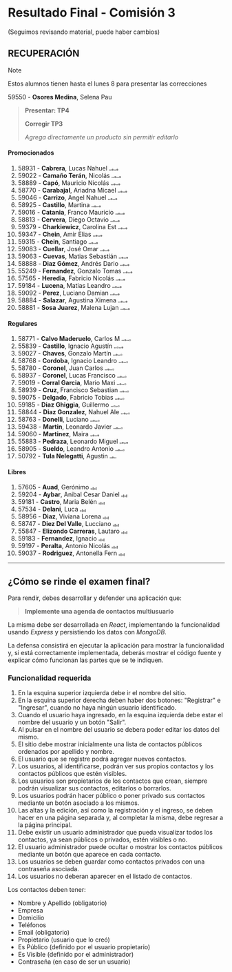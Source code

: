 # Resultado Final - Comisión 3
(Seguimos revisando material, puede haber cambios)

## RECUPERACIÓN
> [!NOTE]
> Estos alumnos tienen hasta el lunes 8 para presentar las correcciones
>
59550 - **Osores Medina**, Selena Pau           
> **Presentar: TP4**
>
> **Corregir TP3**
>
> *Agrega directamente un producto sin permitir editarlo*
>


#### Promocionados
1. 58931 - **Cabrera**, Lucas Nahuel                <span style="font-size: 3px;">🟢</span><span style="font-size: 3px;">🟢</span><span style="font-size: 5px;">🟢</span><span style="font-size: 3px;">🟢</span><span style="font-size: 3px;">🟢</span><span style="font-size: 5px;">🟢</span>
1. 59022 - **Camaño Terán**, Nicolás                <span style="font-size: 3px;">🟢</span><span style="font-size: 3px;">🟢</span><span style="font-size: 5px;">🟢</span><span style="font-size: 3px;">🟢</span><span style="font-size: 3px;">🟢</span><span style="font-size: 5px;">🟢</span>
1. 58889 - **Capó**, Mauricio Nicolás               <span style="font-size: 3px;">🟢</span><span style="font-size: 3px;">🟢</span><span style="font-size: 5px;">🟢</span><span style="font-size: 3px;">🟢</span><span style="font-size: 3px;">🟢</span><span style="font-size: 5px;">🟢</span>
1. 58770 - **Carabajal**, Ariadna Micael            <span style="font-size: 3px;">🟢</span><span style="font-size: 3px;">🟢</span><span style="font-size: 5px;">🟢</span><span style="font-size: 3px;">🟢</span><span style="font-size: 3px;">🟢</span><span style="font-size: 5px;">🟢</span>
1. 59046 - **Carrizo**, Angel Nahuel                <span style="font-size: 3px;">🟢</span><span style="font-size: 3px;">🟢</span><span style="font-size: 5px;">🟢</span><span style="font-size: 3px;">🟢</span><span style="font-size: 3px;">🟢</span><span style="font-size: 5px;">🟢</span>
1. 58925 - **Castillo**, Martina                    <span style="font-size: 3px;">🟢</span><span style="font-size: 3px;">🟢</span><span style="font-size: 5px;">🟢</span><span style="font-size: 3px;">🟢</span><span style="font-size: 3px;">🟢</span><span style="font-size: 5px;">🟢</span>
1. 59016 - **Catania**, Franco Mauricio             <span style="font-size: 3px;">🟢</span><span style="font-size: 3px;">🟢</span><span style="font-size: 5px;">🟢</span><span style="font-size: 3px;">🟢</span><span style="font-size: 3px;">🟢</span><span style="font-size: 5px;">🟢</span>
1. 58813 - **Cervera**, Diego Octavio               <span style="font-size: 3px;">🟢</span><span style="font-size: 3px;">🟢</span><span style="font-size: 5px;">🟢</span><span style="font-size: 3px;">🟢</span><span style="font-size: 3px;">🟢</span><span style="font-size: 5px;">🟢</span>
1. 59379 - **Charkiewicz**, Carolina Est            <span style="font-size: 3px;">🟢</span><span style="font-size: 3px;">🟢</span><span style="font-size: 5px;">🟢</span><span style="font-size: 3px;">🟢</span><span style="font-size: 3px;">🟢</span><span style="font-size: 5px;">🟢</span>
1. 59347 - **Chein**, Amir Elias                    <span style="font-size: 3px;">🟢</span><span style="font-size: 3px;">🟢</span><span style="font-size: 5px;">🟢</span><span style="font-size: 3px;">🟢</span><span style="font-size: 3px;">🟢</span><span style="font-size: 5px;">🟢</span>
1. 59315 - **Chein**, Santiago                      <span style="font-size: 3px;">🟢</span><span style="font-size: 3px;">🟢</span><span style="font-size: 5px;">🟢</span><span style="font-size: 3px;">🟢</span><span style="font-size: 3px;">🟢</span><span style="font-size: 5px;">🟢</span>
1. 59083 - **Cuellar**, José Omar                   <span style="font-size: 3px;">🟢</span><span style="font-size: 3px;">🟢</span><span style="font-size: 5px;">🟢</span><span style="font-size: 3px;">🟢</span><span style="font-size: 3px;">🟢</span><span style="font-size: 5px;">🟢</span>
1. 59063 - **Cuevas**, Matias Sebastián             <span style="font-size: 3px;">🟢</span><span style="font-size: 3px;">🟢</span><span style="font-size: 5px;">🟢</span><span style="font-size: 3px;">🟢</span><span style="font-size: 3px;">🟢</span><span style="font-size: 5px;">🟢</span>
1. 58888 - **Diaz Gómez**, Andrés Dario             <span style="font-size: 3px;">🟢</span><span style="font-size: 3px;">🟢</span><span style="font-size: 5px;">🟢</span><span style="font-size: 3px;">🟢</span><span style="font-size: 3px;">🟢</span><span style="font-size: 5px;">🟢</span>
1. 55249 - **Fernandez**, Gonzalo Tomas             <span style="font-size: 3px;">🟢</span><span style="font-size: 3px;">🟢</span><span style="font-size: 5px;">🟢</span><span style="font-size: 3px;">🟢</span><span style="font-size: 3px;">🟢</span><span style="font-size: 5px;">🟢</span>
1. 57565 - **Heredia**, Fabricio Nicolás            <span style="font-size: 3px;">🟢</span><span style="font-size: 3px;">🟢</span><span style="font-size: 5px;">🟢</span><span style="font-size: 3px;">🟢</span><span style="font-size: 3px;">🟢</span><span style="font-size: 5px;">🟢</span>
1. 59184 - **Lucena**, Matias Leandro               <span style="font-size: 3px;">🟢</span><span style="font-size: 3px;">🟢</span><span style="font-size: 5px;">🟢</span><span style="font-size: 3px;">🟢</span><span style="font-size: 3px;">🟢</span><span style="font-size: 5px;">🟢</span>
1. 59092 - **Perez**, Luciano Damian                <span style="font-size: 3px;">🟢</span><span style="font-size: 3px;">🟢</span><span style="font-size: 5px;">🟢</span><span style="font-size: 3px;">🟢</span><span style="font-size: 3px;">🟢</span><span style="font-size: 5px;">🟢</span>
1. 58884 - **Salazar**, Agustina Ximena             <span style="font-size: 3px;">🟢</span><span style="font-size: 3px;">🟢</span><span style="font-size: 5px;">🟢</span><span style="font-size: 3px;">🟢</span><span style="font-size: 3px;">🟢</span><span style="font-size: 5px;">🟢</span>
1. 58881 - **Sosa Juarez**, Malena Lujan            <span style="font-size: 3px;">🟢</span><span style="font-size: 3px;">🟢</span><span style="font-size: 5px;">🟢</span><span style="font-size: 3px;">🟢</span><span style="font-size: 3px;">🟢</span><span style="font-size: 5px;">🟢</span>

#### Regulares
1. 58771 - **Calvo Maderuelo**, Carlos M            <span style="font-size: 3px;">🟢</span><span style="font-size: 3px;">🟢</span><span style="font-size: 5px;">🟢</span><span style="font-size: 3px;">🟢</span><span style="font-size: 3px;">🟢</span><span style="font-size: 5px;">🟡</span>
1. 55839 - **Castillo**, Ignacio Agustín            <span style="font-size: 3px;">🟢</span><span style="font-size: 3px;">🟢</span><span style="font-size: 5px;">🟡</span><span style="font-size: 3px;">🟢</span><span style="font-size: 3px;">🟢</span><span style="font-size: 5px;">🟢</span>
1. 59027 - **Chaves**, Gonzalo Martín               <span style="font-size: 3px;">🟢</span><span style="font-size: 3px;">🟢</span><span style="font-size: 5px;">🟢</span><span style="font-size: 3px;">🟢</span><span style="font-size: 3px;">🟢</span><span style="font-size: 5px;">🟡</span>
1. 58768 - **Cordoba**, Ignacio Leandro             <span style="font-size: 3px;">🟢</span><span style="font-size: 3px;">🟢</span><span style="font-size: 5px;">🟢</span><span style="font-size: 3px;">🟢</span><span style="font-size: 3px;">🟢</span><span style="font-size: 5px;">🟡</span>
1. 58780 - **Coronel**, Juan Carlos                 <span style="font-size: 3px;">🟢</span><span style="font-size: 3px;">🟢</span><span style="font-size: 5px;">🟢</span><span style="font-size: 3px;">🟢</span><span style="font-size: 3px;">🟢</span><span style="font-size: 5px;">🟡</span>
1. 58937 - **Coronel**, Lucas Francisco             <span style="font-size: 3px;">🟢</span><span style="font-size: 3px;">🟢</span><span style="font-size: 5px;">🟢</span><span style="font-size: 3px;">🟢</span><span style="font-size: 3px;">🟢</span><span style="font-size: 5px;">🟡</span>
1. 59019 - **Corral Garcia**, Mario Maxi            <span style="font-size: 3px;">🟢</span><span style="font-size: 3px;">🟢</span><span style="font-size: 5px;">🟢</span><span style="font-size: 3px;">🟢</span><span style="font-size: 3px;">🟢</span><span style="font-size: 5px;">🟡</span>
1. 58939 - **Cruz**, Francisco Sebastian            <span style="font-size: 3px;">🟢</span><span style="font-size: 3px;">🟢</span><span style="font-size: 5px;">🟢</span><span style="font-size: 3px;">🟢</span><span style="font-size: 3px;">🟢</span><span style="font-size: 5px;">🟡</span>
1. 59075 - **Delgado**, Fabricio Tobias             <span style="font-size: 3px;">🟢</span><span style="font-size: 3px;">🟢</span><span style="font-size: 5px;">🟢</span><span style="font-size: 3px;">🟢</span><span style="font-size: 3px;">🟢</span><span style="font-size: 5px;">🟡</span>
1. 59185 - **Diaz Ghiggia**, Guillermo              <span style="font-size: 3px;">🟢</span><span style="font-size: 3px;">🟢</span><span style="font-size: 5px;">🟡</span><span style="font-size: 3px;">🔴</span><span style="font-size: 3px;">🟢</span><span style="font-size: 5px;">🟡</span>
1. 58844 - **Diaz Gonzalez**, Nahuel Ale            <span style="font-size: 3px;">🟢</span><span style="font-size: 3px;">🟢</span><span style="font-size: 5px;">🟢</span><span style="font-size: 3px;">🔴</span><span style="font-size: 3px;">🟢</span><span style="font-size: 5px;">🟡</span>
1. 58763 - **Donelli**, Luciano                     <span style="font-size: 3px;">🟢</span><span style="font-size: 3px;">🟢</span><span style="font-size: 5px;">🟢</span><span style="font-size: 3px;">🟢</span><span style="font-size: 3px;">🟢</span><span style="font-size: 5px;">🟡</span>
1. 59438 - **Martin**, Leonardo Javier              <span style="font-size: 3px;">🟢</span><span style="font-size: 3px;">🟢</span><span style="font-size: 5px;">🟢</span><span style="font-size: 3px;">🟢</span><span style="font-size: 3px;">🟢</span><span style="font-size: 5px;">🟡</span>
1. 59060 - **Martinez**, Maira                      <span style="font-size: 3px;">🟢</span><span style="font-size: 3px;">🔴</span><span style="font-size: 5px;">🟢</span><span style="font-size: 3px;">🟢</span><span style="font-size: 3px;">🟢</span><span style="font-size: 5px;">🟢</span>
1. 55883 - **Pedraza**, Leonardo Miguel             <span style="font-size: 3px;">🔴</span><span style="font-size: 3px;">🟢</span><span style="font-size: 5px;">🟢</span><span style="font-size: 3px;">🔴</span><span style="font-size: 3px;">🟢</span><span style="font-size: 5px;">🟢</span>
1. 58905 - **Sueldo**, Leandro Antonio              <span style="font-size: 3px;">🟢</span><span style="font-size: 3px;">🟢</span><span style="font-size: 5px;">🟢</span><span style="font-size: 3px;">🟢</span><span style="font-size: 3px;">🟢</span><span style="font-size: 5px;">🟡</span>
1. 50792 - **Tula Nelegatti**, Agustin              <span style="font-size: 3px;">🟢</span><span style="font-size: 3px;">🔴</span><span style="font-size: 5px;">🟢</span><span style="font-size: 3px;">🟢</span><span style="font-size: 3px;">🟢</span>

#### Libres
1. 57605 - **Auad**, Gerónimo                       <span style="font-size: 3px;">🔴</span><span style="font-size: 3px;">🔴</span><span style="font-size: 5px;">🔴</span><span style="font-size: 3px;">🔴</span><span style="font-size: 3px;">🔴</span><span style="font-size: 5px;">🔴</span>
1. 59204 - **Aybar**, Anibal Cesar Daniel           <span style="font-size: 3px;">🔴</span><span style="font-size: 3px;">🔴</span><span style="font-size: 5px;">🔴</span><span style="font-size: 3px;">🔴</span><span style="font-size: 3px;">🔴</span><span style="font-size: 5px;">🔴</span>
1. 59181 - **Castro**, Maria Belén                  <span style="font-size: 3px;">🔴</span><span style="font-size: 3px;">🔴</span><span style="font-size: 5px;">🔴</span><span style="font-size: 3px;">🔴</span><span style="font-size: 3px;">🔴</span><span style="font-size: 5px;">🔴</span>
1. 57534 - **Delani**, Luca                         <span style="font-size: 3px;">🔴</span><span style="font-size: 3px;">🔴</span><span style="font-size: 5px;">🔴</span><span style="font-size: 3px;">🔴</span><span style="font-size: 3px;">🔴</span><span style="font-size: 5px;">🔴</span>
1. 58956 - **Diaz**, Viviana Lorena                 <span style="font-size: 3px;">🔴</span><span style="font-size: 3px;">🔴</span><span style="font-size: 5px;">🔴</span><span style="font-size: 3px;">🔴</span><span style="font-size: 3px;">🔴</span><span style="font-size: 5px;">🔴</span>
1. 58747 - **Diez Del Valle**, Lucciano             <span style="font-size: 3px;">🔴</span><span style="font-size: 3px;">🔴</span><span style="font-size: 5px;">🔴</span><span style="font-size: 3px;">🔴</span><span style="font-size: 3px;">🔴</span><span style="font-size: 5px;">🔴</span>
1. 55847 - **Elizondo Carreras**, Lautaro           <span style="font-size: 3px;">🔴</span><span style="font-size: 3px;">🔴</span><span style="font-size: 5px;">🔴</span><span style="font-size: 3px;">🔴</span><span style="font-size: 3px;">🔴</span><span style="font-size: 5px;">🔴</span>
1. 59183 - **Fernandez**, Ignacio                   <span style="font-size: 3px;">🔴</span><span style="font-size: 3px;">🔴</span><span style="font-size: 5px;">🔴</span><span style="font-size: 3px;">🔴</span><span style="font-size: 3px;">🔴</span><span style="font-size: 5px;">🔴</span>
1. 59197 - **Peralta**, Antonio Nicolás             <span style="font-size: 3px;">🔴</span><span style="font-size: 3px;">🔴</span><span style="font-size: 5px;">🔴</span><span style="font-size: 3px;">🔴</span><span style="font-size: 3px;">🔴</span><span style="font-size: 5px;">🔴</span>
1. 59037 - **Rodriguez**, Antonella Fern            <span style="font-size: 3px;">🔴</span><span style="font-size: 3px;">🔴</span><span style="font-size: 5px;">🔴</span><span style="font-size: 3px;">🔴</span><span style="font-size: 3px;">🔴</span><span style="font-size: 5px;">🔴</span>
---
## ¿Cómo se rinde el examen final?

Para rendir, debes desarrollar y defender una aplicación que:

> **Implemente una agenda de contactos multiusuario**

La misma debe ser desarrollada en *React*, implementando la funcionalidad usando *Express* y persistiendo los datos con *MongoDB*.

La defensa consistirá en ejecutar la aplicación para mostrar la funcionalidad y, si está correctamente implementada, deberás mostrar el código fuente y explicar cómo funcionan las partes que se te indiquen.

### Funcionalidad requerida
1. En la esquina superior izquierda debe ir el nombre del sitio.
2. En la esquina superior derecha deben haber dos botones: "Registrar" e "Ingresar", cuando no haya ningún usuario identificado.
3. Cuando el usuario haya ingresado, en la esquina izquierda debe estar el nombre del usuario y un botón "Salir".
4. Al pulsar en el nombre del usuario se debera poder editar los datos del mismo.
5. El sitio debe mostrar inicialmente una lista de contactos públicos ordenados por apellido y nombre.
6. El usuario que se registre podrá agregar nuevos contactos.
7. Los usuarios, al identificarse, podrán ver sus propios contactos y los contactos públicos que estén visibles.
8. Los usuarios son propietarios de los contactos que crean, siempre podrán visualizar sus contactos, editarlos o borrarlos. 
9. Los usuarios podrán hacer público o poner privado sus contactos mediante un botón asociado a los mismos.
10. Las altas y la edición, así como la registración y el ingreso, se deben hacer en una página separada y, al completar la misma, debe regresar a la página principal.
11. Debe existir un usuario administrador que pueda visualizar todos los contactos, ya sean públicos o privados, estén visibles o no.
12. El usuario administrador puede ocultar o mostrar los contactos públicos mediante un botón que aparece en cada contacto.
13. Los usuarios se deben guardar como contactos privados con una contraseña asociada. 
14. Los usuarios no deberan aparecer en el listado de contactos.

Los contactos deben tener:
- Nombre y Apellido (obligatorio)
- Empresa     
- Domicilio   
- Teléfonos 
- Email       (obligatorio)
- Propietario (usuario que lo creó)
- Es Público  (definido por el usuario propietario)
- Es Visible  (definido por el administrador)
- Contraseña  (en caso de ser un usuario)